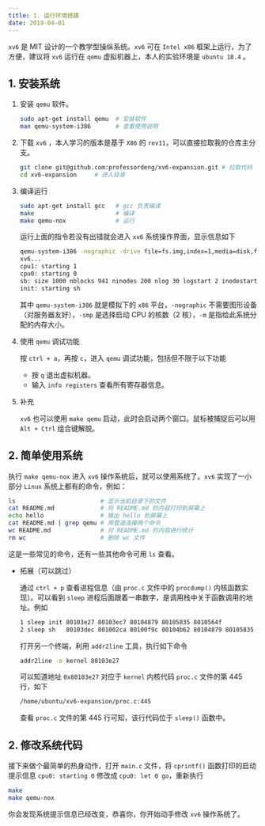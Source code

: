 ```yaml
---
title: 1. 运行环境搭建
date: 2019-04-01
---
```


`xv6` 是 MIT 设计的一个教学型操纵系统。`xv6` 可在 `Intel x86` 框架上运行，为了方便，建议将 `xv6` 运行在 `qemu` 虚拟机器上，本人的实验环境是 `ubuntu 18.4` 。

## 1. 安装系统

1. 安装 `qemu` 软件。

   ```bash
   sudo apt-get install qemu  # 安装软件
   man qemu-system-i386       # 查看使用说明
   ```

2. 下载 `xv6` ，本人学习的版本是基于 `X86` 的 `rev11`，可以直接拉取我的仓库主分支。

   ```bash
   git clone git@github.com:professordeng/xv6-expansion.git # 拉取代码
   cd xv6-expansion     # 进入目录
   ```
   
3. 编译运行

   ```bash
   sudo apt-get install gcc   # gcc 负责编译
   make                       # 编译
   make qemu-nox              # 运行
   ```

   运行上面的指令若没有出错就会进入 `xv6` 系统操作界面，显示信息如下

   ```bash
   qemu-system-i386 -nographic -drive file=fs.img,index=1,media=disk,format=raw -drive file=xv6.img,index=0,media=disk,format=raw -smp 2 -m 512 
   xv6...
   cpu1: starting 1
   cpu0: starting 0
   sb: size 1000 nblocks 941 ninodes 200 nlog 30 logstart 2 inodestart 32 bmap start 58
   init: starting sh
   ```

   其中 `qemu-system-i386` 就是模拟下的 `x86` 平台，`-nographic` 不需要图形设备（对服务器友好），`-smp` 是选择启动 CPU 的核数（2 核），`-m` 是指给此系统分配的内存大小。

4. 使用 `qemu` 调试功能

   按 `ctrl + a`，再按 `c`，进入 `qemu` 调试功能，包括但不限于以下功能

   - 按 `q` 退出虚拟机器。
   - 输入 `info registers` 查看所有寄存器信息。

5. 补充

   `xv6` 也可以使用 `make qemu` 启动，此时会启动两个窗口。鼠标被捕捉后可以用 `Alt + Ctrl` 组合键解脱。

## 2. 简单使用系统

执行 `make qemu-nox` 进入 `xv6` 操作系统后，就可以使用系统了。`xv6` 实现了一小部分 `Linux` 系统上都有的命令，例如：

```bash
ls                        # 显示当前目录下的文件
cat README.md             # 将 README.md 的内容打印到屏幕上
echo hello                # 输出 hello 到屏幕上
cat README.md | grep qemu # 用管道连接两个命令
wc README.md              # 对 README.md 的内容进行统计
rm wc                     # 删除 wc 文件
```

这是一些常见的命令，还有一些其他命令可用 `ls` 查看。

- 拓展（可以跳过）

  通过 `ctrl + p` 查看进程信息（由 `proc.c` 文件中的 `procdump()` 内核函数实现）。可以看到 `sleep` 进程后面跟着一串数字，是调用栈中关于函数调用的地址。例如

  ```bash
  1 sleep init 80103e27 80103ec7 80104879 80105835 8010564f
  2 sleep sh   80103dec 801002ca 80100f9c 80104b62 80104879 80105835 8010564f
  ```

  打开另一个终端，利用 `addr2line` 工具，执行如下命令

  ```bash
  addr2line -e kernel 80103e27
  ```

  可以知道地址 `0x80103e27` 对应于 `kernel` 内核代码 `proc.c` 文件的第 445 行，如下

  ```bash
  /home/ubuntu/xv6-expansion/proc.c:445
  ```

  查看 `proc.c` 文件的第 445 行可知，该行代码位于 `sleep()` 函数中。

## 2. 修改系统代码

接下来做个最简单的热身动作，打开 `main.c` 文件，将 `cprintf()` 函数打印的启动提示信息 `cpu0: starting 0` 修改成 `cpu0: let 0 go`，重新执行

```bash
make 
make qemu-nox
```

你会发现系统提示信息已经改变，恭喜你，你开始动手修改 `xv6` 操作系统了。 





